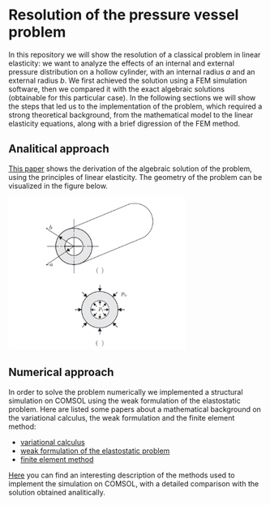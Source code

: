 # Resolution of the pressure vessel problem

In this repository we will show the resolution of a classical problem in linear elasticity: we want to analyze the effects of an internal and external pressure distribution on a hollow cylinder, with an internal radius *a* and an external radius *b*.
We first achieved the solution using a FEM simulation software, then we compared it with the exact algebraic solutions (obtainable for this particular case). In the following sections we will show the steps that led us to the implementation of the problem, which required a strong theoretical background, from the mathematical model to the linear elasticity equations, along with a brief digression of the FEM method.

## Analitical approach

[This paper](https://github.com/marcomonte22/Pressure-vessel-COMSOLE-simulation/blob/35d51f33f89fdcc1593316fbc23df2cb0a73850e/analitical_solution.pdf) shows the derivation of the algebraic solution of the problem, using the principles of linear elasticity. 
The geometry of the problem can be visualized in the figure below. 

<img src = "cylinder pressure.png" alt = "pressure distribution and dimensions" width = "350">


## Numerical approach

In order to solve the problem numerically we implemented a structural simulation on COMSOL using the weak formulation of the elastostatic problem. Here are listed some papers about a mathematical background on the variational calculus, the weak formulation and the finite element method:
* [variational calculus](https://github.com/marcomonte22/Pressure-vessel-COMSOLE-simulation/blob/cd715fedaba7105e907eb456e4e37c95c5a3c319/variational_calculus_background.pdf)
* [weak formulation of the elastostatic problem](https://github.com/marcomonte22/Pressure-vessel-COMSOLE-simulation/blob/cd715fedaba7105e907eb456e4e37c95c5a3c319/linear_elasticity.pdf)
* [finite element method](https://github.com/marcomonte22/Pressure-vessel-COMSOLE-simulation/blob/cd715fedaba7105e907eb456e4e37c95c5a3c319/fem_method.pdf)

[Here](https://github.com/marcomonte22/Pressure-vessel-COMSOLE-simulation/blob/09e062c9c0dc3ee07a961803ba0127ad8dc91d5a/comsole_implementation%20(1).pdf) you can find an interesting description of the methods used to implement the simulation on COMSOL, with a detailed comparison with the solution obtained analitically.




